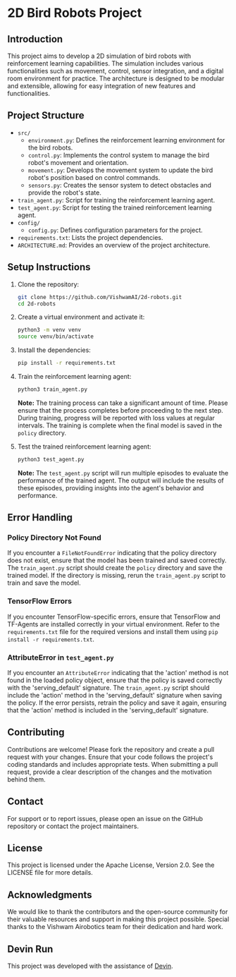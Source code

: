 # 2D Bird Robots Project

## Introduction
This project aims to develop a 2D simulation of bird robots with reinforcement learning capabilities. The simulation includes various functionalities such as movement, control, sensor integration, and a digital room environment for practice. The architecture is designed to be modular and extensible, allowing for easy integration of new features and functionalities.

## Project Structure
- `src/`
  - `environment.py`: Defines the reinforcement learning environment for the bird robots.
  - `control.py`: Implements the control system to manage the bird robot's movement and orientation.
  - `movement.py`: Develops the movement system to update the bird robot's position based on control commands.
  - `sensors.py`: Creates the sensor system to detect obstacles and provide the robot's state.
- `train_agent.py`: Script for training the reinforcement learning agent.
- `test_agent.py`: Script for testing the trained reinforcement learning agent.
- `config/`
  - `config.py`: Defines configuration parameters for the project.
- `requirements.txt`: Lists the project dependencies.
- `ARCHITECTURE.md`: Provides an overview of the project architecture.

## Setup Instructions
1. Clone the repository:
   ```bash
   git clone https://github.com/VishwamAI/2d-robots.git
   cd 2d-robots
   ```

2. Create a virtual environment and activate it:
   ```bash
   python3 -m venv venv
   source venv/bin/activate
   ```

3. Install the dependencies:
   ```bash
   pip install -r requirements.txt
   ```

4. Train the reinforcement learning agent:
   ```bash
   python3 train_agent.py
   ```
   **Note:** The training process can take a significant amount of time. Please ensure that the process completes before proceeding to the next step. During training, progress will be reported with loss values at regular intervals. The training is complete when the final model is saved in the `policy` directory.

5. Test the trained reinforcement learning agent:
   ```bash
   python3 test_agent.py
   ```
   **Note:** The `test_agent.py` script will run multiple episodes to evaluate the performance of the trained agent. The output will include the results of these episodes, providing insights into the agent's behavior and performance.

## Error Handling
### Policy Directory Not Found
If you encounter a `FileNotFoundError` indicating that the policy directory does not exist, ensure that the model has been trained and saved correctly. The `train_agent.py` script should create the `policy` directory and save the trained model. If the directory is missing, rerun the `train_agent.py` script to train and save the model.

### TensorFlow Errors
If you encounter TensorFlow-specific errors, ensure that TensorFlow and TF-Agents are installed correctly in your virtual environment. Refer to the `requirements.txt` file for the required versions and install them using `pip install -r requirements.txt`.

### AttributeError in `test_agent.py`
If you encounter an `AttributeError` indicating that the 'action' method is not found in the loaded policy object, ensure that the policy is saved correctly with the 'serving_default' signature. The `train_agent.py` script should include the 'action' method in the 'serving_default' signature when saving the policy. If the error persists, retrain the policy and save it again, ensuring that the 'action' method is included in the 'serving_default' signature.

## Contributing
Contributions are welcome! Please fork the repository and create a pull request with your changes. Ensure that your code follows the project's coding standards and includes appropriate tests. When submitting a pull request, provide a clear description of the changes and the motivation behind them.

## Contact
For support or to report issues, please open an issue on the GitHub repository or contact the project maintainers.

## License
This project is licensed under the Apache License, Version 2.0. See the LICENSE file for more details.

## Acknowledgments
We would like to thank the contributors and the open-source community for their valuable resources and support in making this project possible. Special thanks to the Vishwam Airobotics team for their dedication and hard work.

## Devin Run
This project was developed with the assistance of [Devin](https://preview.devin.ai/devin/55c5ca45dd624ecca086fe995ce1368b).
